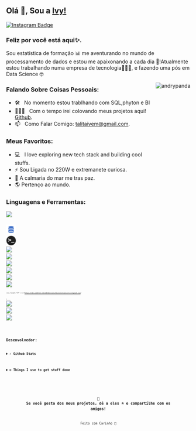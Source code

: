 ## Olá 👋, Sou a [Ivy!](https://github.com/IvyTalita/)




[![Instagram Badge](https://img.shields.io/badge/-Instagram-e4405f?style=flat-square&logo=Instagram&logoColor=white)](https://instagram.com/ivytalita/)




### Feliz por você está aqui✨.



Sou estatística de formação :bar_chart:  me aventurando no mundo de processamento de dados e estou me apaixonando a cada dia :purple_heart:!Atualmente estou trabalhando numa empresa de tecnologia👨🏻‍💻, e fazendo uma pós em Data Science 🤓



<img align="right" height="280" alt="andrypanda" src="https://media.discordapp.net/attachments/767478208625901573/1044604389907759195/PANDA2.gif" />



### Falando Sobre Coisas Pessoais:



- 🛠 &nbsp; No momento estou trablhando com SQL,phyton e BI
- 👨🏻‍💻 &nbsp; Com o tempo irei colovando meus projetos aqui! [Github](https://github.com/IviTalita/).
- 📫 &nbsp; Como Falar Comigo: talitaivem@gmail.com.



### Meus Favoritos:



- 💻 &nbsp; I love exploring new tech stack and building cool stuffs.
- :zap: Sou Ligada no 220W e extremanete curiosa.
- :ocean: A calmaria do mar me tras paz.
- :earth_americas: Pertenço ao mundo.




### Linguagens e Ferramentas:

 <code><img height="27" src="https://cdn.jsdelivr.net/gh/devicons/devicon/icons/linux/linux-original.svg" />  
 <code><img height="27" src="https://raw.githubusercontent.com/github/explore/80688e429a7d4ef2fca1e82350fe8e3517d3494d/topics/sql/sql.png" alt="sql"></code>
 <code><img height="27" src="https://raw.githubusercontent.com/github/explore/80688e429a7d4ef2fca1e82350fe8e3517d3494d/topics/terminal/terminal.png" alt="terminal"></code>
 <code><img height="27" src="https://cdn.jsdelivr.net/gh/devicons/devicon/icons/postgresql/postgresql-original.svg" />
 <code><img height="27" src="https://cdn.jsdelivr.net/gh/devicons/devicon/icons/jenkins/jenkins-original.svg" />
 <code><img height="27" src="https://cdn.jsdelivr.net/gh/devicons/devicon/icons/python/python-original.svg" />
 <code><img height="27" src="https://cdn.jsdelivr.net/gh/devicons/devicon/icons/rstudio/rstudio-original.svg" />
 <code><img height="27" src="https://cdn.jsdelivr.net/gh/devicons/devicon/icons/r/r-original.svg" />
 <code><img height="27" src="https://cdn.jsdelivr.net/gh/devicons/devicon/icons/spss/spss-original.svg" />
 <code><img height="27" src="https://cdn.jsdelivr.net/gh/devicons/devicon/icons/c/c-original.svg" /
 <code><img height="27" src="https://cdn.jsdelivr.net/gh/devicons/devicon/icons/figma/figma-original.svg" />
 <code><img height="27" src="https://cdn.jsdelivr.net/gh/devicons/devicon/icons/canva/canva-original.svg" />
 <code><img height="27" src="https://cdn.jsdelivr.net/gh/devicons/devicon/icons/github/github-original.svg" />




### Desenvolvedor:



<details>    
  <summary><b>⚡ Github Stats</b></summary>



 <br />
  <img height="180em" src="https://github-readme-stats.vercel.app/api?username=IvyTalita&show_icons=true&theme=discord_old_blurple&include_all_commits=true&count_private=true"/>
  <img height="180em" src="https://github-readme-stats.vercel.app/api/top-langs/?username=IvyTalita&layout=compact&langs_count=7&theme=discord_old_blurple"/>



</details>

<details>    
  <br />
  <summary><b>⚙️ Things I use to get stuff done</b></summary>
      <ul>
          <li><b>OS:</b> Ubuntu 22.04</li>
          <li><b>Browser: </b> Firefox Web Browser</li>
        <li><b>Code Editor:</b> VSCode - The best editor out there.</li>
        <li><b>To Stay Updated:</b> Instagram.</li>
        <br />
    </ul>    
</details>




<div align="center">



### 💙 Se você gosta dos meus projetos, dê a eles ⭐ e compartilhe com os amigos!


Feito com Carinho 💙



</div>
